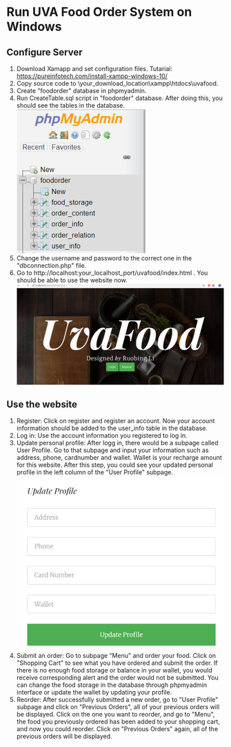 # Run UVA Food Order System on Windows
## Configure Server
1. Download Xamapp and set configuration files. Tutarial: https://pureinfotech.com/install-xampp-windows-10/
2. Copy source code to \your_download_location\xampp\htdocs\uvafood.
3. Create "foodorder" database in phpmyadmin.
4. Run CreateTable.sql script in "foodorder" database. After doing this, you should see the tables in the database. ![Database Image](/images/database.PNG)
5. Change the username and password to the correct one in the "dbconnection.php" file.
6. Go to http://localhost:your_localhost_port/uvafood/index.html . You should be able to use the website now. ![Index Image](/images/index.PNG)

## Use the website
1. Register: Click on register and register an account. Now your account information should be added to the user_info table in the database.
2. Log in: Use the account information you registered to log in.
3. Update personal profile: After logg in, there would be a subpage called User Profile. Go to that subpage and input your information such as address, phone, cardnumber and wallet. Wallet is your recharge amount for this website.
After this step, you could see your updated personal profile in the left column of the "User Profile" subpage.
![Update Profile](/images/update.PNG)
4. Submit an order: Go to subpage "Menu" and order your food. Click on "Shopping Cart" to see what you have ordered and submit the order. If there is no enough food storage or balance in your wallet, you would receive corresponding alert and the order would not be submitted. You can change the food storage in the database through phpmyadmin interface or update the wallet by updating your profile.
5. Reorder: After successfully submitted a new order, go to "User Profile" subpage and click on "Previous Orders", all of your previous orders will be displayed. Click on the one you want to reorder, and go to "Menu", the food you previously ordered has been added to your shopping cart, and now you could reorder. Click on "Previous Orders" again, all of the previous orders will be displayed.